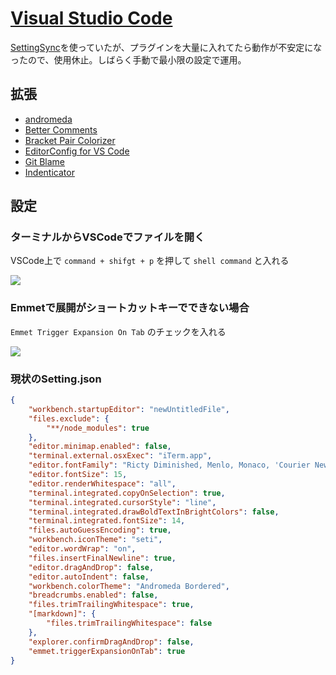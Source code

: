 # [Visual Studio Code](https://code.visualstudio.com/)

[SettingSync](https://marketplace.visualstudio.com/items?itemName=Shan.code-settings-sync)を使っていたが、プラグインを大量に入れてたら動作が不安定になったので、使用休止。しばらく手動で最小限の設定で運用。

## 拡張
- [andromeda](https://marketplace.visualstudio.com/items?itemName=EliverLara.andromeda)
- [Better Comments](https://marketplace.visualstudio.com/items?itemName=aaron-bond.better-comments)
- [Bracket Pair Colorizer](https://marketplace.visualstudio.com/items?itemName=CoenraadS.bracket-pair-colorizer)
- [EditorConfig for VS Code](https://marketplace.visualstudio.com/items?itemName=EditorConfig.EditorConfig)
- [Git Blame](https://marketplace.visualstudio.com/items?itemName=waderyan.gitblame)
- [Indenticator](https://marketplace.visualstudio.com/items?itemName=SirTori.indenticator)

## 設定

### ターミナルからVSCodeでファイルを開く

VSCode上で `command + shifgt + p` を押して `shell command` と入れる

![](/tool.vscode1.png)

### Emmetで展開がショートカットキーでできない場合

`Emmet Trigger Expansion On Tab` のチェックを入れる

![](/tool.vscode2.png)

### 現状のSetting.json

```json
{
    "workbench.startupEditor": "newUntitledFile",
    "files.exclude": {
        "**/node_modules": true
    },
    "editor.minimap.enabled": false,
    "terminal.external.osxExec": "iTerm.app",
    "editor.fontFamily": "Ricty Diminished, Menlo, Monaco, 'Courier New', monospacesh",
    "editor.fontSize": 15,
    "editor.renderWhitespace": "all",
    "terminal.integrated.copyOnSelection": true,
    "terminal.integrated.cursorStyle": "line",
    "terminal.integrated.drawBoldTextInBrightColors": false,
    "terminal.integrated.fontSize": 14,
    "files.autoGuessEncoding": true,
    "workbench.iconTheme": "seti",
    "editor.wordWrap": "on",
    "files.insertFinalNewline": true,
    "editor.dragAndDrop": false,
    "editor.autoIndent": false,
    "workbench.colorTheme": "Andromeda Bordered",
    "breadcrumbs.enabled": false,
    "files.trimTrailingWhitespace": true,
    "[markdown]": {
        "files.trimTrailingWhitespace": false
    },
    "explorer.confirmDragAndDrop": false,
    "emmet.triggerExpansionOnTab": true
}
```
